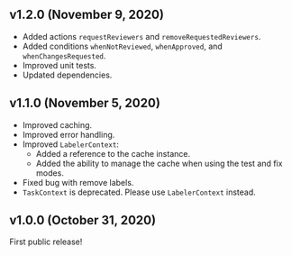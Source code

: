 ## v1.2.0 (November 9, 2020)

* Added actions `requestReviewers` and `removeRequestedReviewers`.
* Added conditions `whenNotReviewed`, `whenApproved`, and `whenChangesRequested`.
* Improved unit tests.
* Updated dependencies.

## v1.1.0 (November 5, 2020)

* Improved caching.
* Improved error handling.
* Improved `LabelerContext`:
  * Added a reference to the cache instance.
  * Added the ability to manage the cache when using the test and fix modes.
* Fixed bug with remove labels.
* `TaskContext` is deprecated. Please use `LabelerContext` instead.

## v1.0.0 (October 31, 2020)

First public release!
